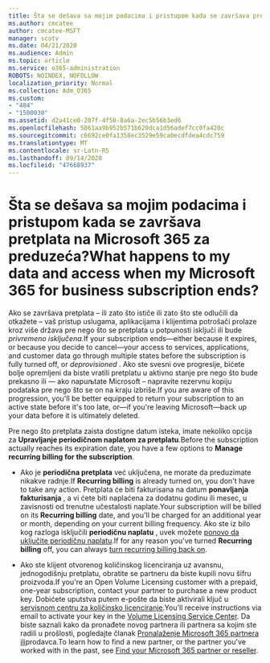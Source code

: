 ```yaml
---
title: Šta se dešava sa mojim podacima i pristupom kada se završava pretplata na Microsoft 365 za preduzeća?
ms.author: cmcatee
author: cmcatee-MSFT
manager: scotv
ms.date: 04/21/2020
ms.audience: Admin
ms.topic: article
ms.service: o365-administration
ROBOTS: NOINDEX, NOFOLLOW
localization_priority: Normal
ms.collection: Adm_O365
ms.custom:
- "484"
- "1500030"
ms.assetid: d2a41ce0-207f-4f50-8a6a-2ec5b56b3ed6
ms.openlocfilehash: 5861aa9b952b571b620dca1d56adef7cc0fa420c
ms.sourcegitcommit: c6692ce0fa1358ec3529e59ca0ecdfdea4cdc759
ms.translationtype: MT
ms.contentlocale: sr-Latn-RS
ms.lasthandoff: 09/14/2020
ms.locfileid: "47668937"
---
```

# <a name="what-happens-to-my-data-and-access-when-my-microsoft-365-for-business-subscription-ends"></a><span data-ttu-id="f1999-102">Šta se dešava sa mojim podacima i pristupom kada se završava pretplata na Microsoft 365 za preduzeća?</span><span class="sxs-lookup"><span data-stu-id="f1999-102">What happens to my data and access when my Microsoft 365 for business subscription ends?</span></span>

<span data-ttu-id="f1999-103">Ako se završava pretplata – ili zato što ističe ili zato što ste odlučili da otkažete – vaš pristup uslugama, aplikacijama i klijentima potrošači prolaze kroz više država pre nego što se pretplata u potpunosti isključi ili bude *privremeno isključena.*</span><span class="sxs-lookup"><span data-stu-id="f1999-103">If your subscription ends—either because it expires, or because you decide to cancel—your access to services, applications, and customer data go through multiple states before the subscription is fully turned off, or  *deprovisioned*  .</span></span> <span data-ttu-id="f1999-104">Ako ste svesni ove progresije, bićete bolje opremljeni da biste vratili pretplatu u aktivno stanje pre nego što bude prekasno ili — ako napuљtate Microsoft – napravite rezervnu kopiju podataka pre nego što se on na kraju izbriše.</span><span class="sxs-lookup"><span data-stu-id="f1999-104">If you are aware of this progression, you'll be better equipped to return your subscription to an active state before it's too late, or—if you're leaving Microsoft—back up your data before it is ultimately deleted.</span></span>
  
<span data-ttu-id="f1999-105">Pre nego što pretplata zaista dostigne datum isteka, imate nekoliko opcija za **Upravljanje periodičnom naplatom za pretplatu**.</span><span class="sxs-lookup"><span data-stu-id="f1999-105">Before the subscription actually reaches its expiration date, you have a few options to **Manage recurring billing for the subscription**.</span></span>
  
- <span data-ttu-id="f1999-106">Ako je **periodična pretplata** već uključena, ne morate da preduzimate nikakve radnje.</span><span class="sxs-lookup"><span data-stu-id="f1999-106">If **Recurring billing** is already turned on, you don't have to take any action.</span></span> <span data-ttu-id="f1999-107">Pretplata će biti fakturisana na datum **ponavljanja fakturisanja** , a vi ćete biti naplaćena za dodatnu godinu ili mesec, u zavisnosti od trenutne učestalosti naplate.</span><span class="sxs-lookup"><span data-stu-id="f1999-107">Your subscription will be billed on its **Recurring billing** date, and you'll be charged for an additional year or month, depending on your current billing frequency.</span></span> <span data-ttu-id="f1999-108">Ako ste iz bilo kog razloga isključili **periodičnu naplatu** , uvek možete [ponovo da uključite periodičnu naplatu](https://docs.microsoft.com/microsoft-365/commerce/subscriptions/renew-your-subscription#turn-recurring-billing-off-or-on).</span><span class="sxs-lookup"><span data-stu-id="f1999-108">If for any reason you've turned **Recurring billing** off, you can always [turn recurring billing back on](https://docs.microsoft.com/microsoft-365/commerce/subscriptions/renew-your-subscription#turn-recurring-billing-off-or-on).</span></span>

- <span data-ttu-id="f1999-109">Ako ste klijent otvorenog količinskog licenciranja uz avansnu, jednogodišnju pretplatu, obratite se partneru da biste kupili novu šifru proizvoda.</span><span class="sxs-lookup"><span data-stu-id="f1999-109">If you're an Open Volume Licensing customer with a prepaid, one-year subscription, contact your partner to purchase a new product key.</span></span> <span data-ttu-id="f1999-110">Dobićete uputstva putem e-pošte da biste aktivirali ključ u [servisnom centru za količinsko licenciranje](https://go.microsoft.com/fwlink/p/?LinkID=282016).</span><span class="sxs-lookup"><span data-stu-id="f1999-110">You'll receive instructions via email to activate your key in the [Volume Licensing Service Center](https://go.microsoft.com/fwlink/p/?LinkID=282016).</span></span> <span data-ttu-id="f1999-111">Da biste saznali kako da pronađete novog partnera ili partnera sa kojim ste radili u prošlosti, pogledajte članak [Pronalaženje Microsoft 365 partnera ili](https://docs.microsoft.com/microsoft-365/admin/manage/find-your-partner-or-reseller)prodavca.</span><span class="sxs-lookup"><span data-stu-id="f1999-111">To learn how to find a new partner, or the partner you've worked with in the past, see [Find your Microsoft 365 partner or reseller](https://docs.microsoft.com/microsoft-365/admin/manage/find-your-partner-or-reseller).</span></span>